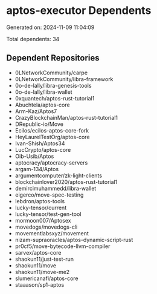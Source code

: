 # aptos-executor Dependents

Generated on: 2024-11-09 11:04:09

Total dependents: 34

## Dependent Repositories

- 0LNetworkCommunity/carpe
- 0LNetworkCommunity/libra-framework
- 0o-de-lally/libra-genesis-tools
- 0o-de-lally/libra-wallet
- 0xquantech/aptos-rust-tutorial1
- Abuchtela/aptos-core
- Arm-Kaz/Aptos7
- CrazyBlockchainMan/aptos-rust-tutorial1
- DRepublic-io/Move
- Ecilos/ecilos-aptos-core-fork
- HeyLaurelTestOrg/aptos-core
- Ivan-Shish/Aptos34
- LucCrypto/aptos-core
- Oib-Usib/Aptos
- aptocracy/aptocracy-servers
- argam-134/Aptos
- argumentcomputer/zk-light-clients
- blockchainlover2020/aptos-rust-tutorial1
- demircimuhammedd/libra-wallet
- eigerco/move-spec-testing
- lebdron/aptos-tools
- lucky-tensor/current
- lucky-tensor/test-gen-tool
- mormoon007/Aptosex
- movedogs/movedogs-cli
- movementlabsxyz/movement
- nizam-supraoracles/aptos-dynamic-script-rust
- pr0cf5/move-bytecode-llvm-compiler
- sarvex/aptos-core
- shaokun11/just-test-run
- shaokun11/move
- shaokun11/move-me2
- slumericanafi/aptos-core
- staaason/sp1-aptos
